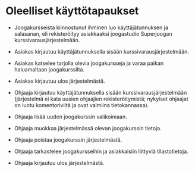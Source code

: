 # Oleelliset käyttötapaukset

* Joogakursseista kiinnostunut ihminen luo käyttäjätunnuksen ja salasanan, eli rekisteröityy asiakkaaksi joogastudio Superjoogan kurssivarausjärjestelmään.

* Asiakas kirjautuu käyttäjätunnuksella sisään kurssivarausjärjestelmään.

* Asiakas katselee tarjolla olevia joogakursseja ja varaa paikan haluamaltaan joogakurssilta.

* Asiakas kirjautuu ulos järjestelmästä.

* Ohjaaja kirjautuu käyttäjätunnuksella sisään kurssivarausjärjestelmään (järjestelmä ei kata uusien ohjaajien rekisteröitymistä; nykyiset ohjaajat on luotu komentoriviltä ja ovat valmiina tietokannassa).

* Ohjaaja lisää uuden joogakurssin valikoimaan.

* Ohjaaja muokkaa järjestelmässä olevan joogakurssin tietoja.

* Ohjaaja poistaa joogakurssin järjestelmästä.

* Ohjaaja tarkastelee joogakursseihin ja asiakkaisiin liittyviä tilastotietoja. 

* Ohjaaja kirjautuu ulos järjestelmästä.
